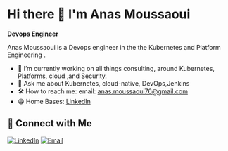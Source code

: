 
# Hi there 👋 I'm Anas Moussaoui

**Devops Engineer**

Anas Moussaoui is a Devops engineer  in the the Kubernetes and Platform Engineering  .

- 🔧 I’m currently working on all things consulting, around Kubernetes, Platforms, cloud ,and Security.
- 💬 Ask me about Kubernetes, cloud-native, DevOps,Jenkins
- 🛠️ How to reach me:  email: anas.moussaoui76@gmail.com
- 😁 Home Bases: [LinkedIn](https://www.linkedin.com/in/anas-moussaoui76/) 

## 🔗 Connect with Me

[![LinkedIn](https://img.shields.io/badge/LinkedIn-Connect-blue?style=flat&logo=linkedin)](https://www.linkedin.com/in/anas-moussaoui76/)
[![Email](https://img.shields.io/badge/Email-Contact-red?style=flat&logo=gmail)](mailto:anas.moussaoui76@gmail.com)
     

























































